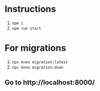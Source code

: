 # Instructions
1. `npm i` 
2. `npm run start`
# For migrations
1. `npx knex migration:latest` 
2. `npx knex migration:down`

## Go to http://localhost:8000/
